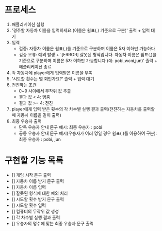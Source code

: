 # 프로세스

1. 애플리케이션 실행
2. '경주할 자동차 이름을 입력하세요.(이름은 쉼표(,) 기준으로 구분)' 출력 + 입력 대기
3. 입력
    - 검증: 자동차 이름은 쉼표(,)를 기준으로 구분하며 이름은 5자 이하만 가능하다
    - 검증 오류: 예외 발생 + '[ERROR] 잘못된 형식입니다. 자동차 이름은 쉼표(,)를 기준으로 구분하며 이름은 5자 이하만 가능합니다 (예: pobi,woni,jun)' 출력 + 애플리케이션 종료
4. 각 자동차에 player에게 입력받은 이름을 부여
5. '시도할 횟수는 몇 회인가요?' 출력 + 입력 대기
6. 전진하는 조건
    - 0~9 사이에서 무작위 값 추출
    - 결과 값 < 4: 멈춤
    - 결과 값 >= 4: 전진
7. player에게 입력 받은 횟수의 각 차수별 실행 결과 출력(전진하는 자동차를 출력할 때 자동차 이름을 같이 출력)
8. 최종 우승자 출력 
    - 단독 우승자 안내 문구 예시: 최종 우승자 : pobi
    - 공동 우승자 안내 문구 예시(우승자가 여러 명일 경우 쉼표(,)를 이용하여 구분): 최종 우승자 : pobi, jun

# 구현할 기능 목록

- [] 게임 시작 문구 출력
- [] 자동차 이름 받기 문구 출력
- [] 자동차 이름 입력
- [] 잘못된 형식에 대한 예외 처리
- [] 시도할 횟수 받기 문구 출력
- [] 시도할 횟수 입력
- [] 컴퓨터의 무작위 값 생성
- [] 각 차수별 실행 결과 출력
- [] 우승자의 명수에 맞는 최종 우승자 문구 출력 